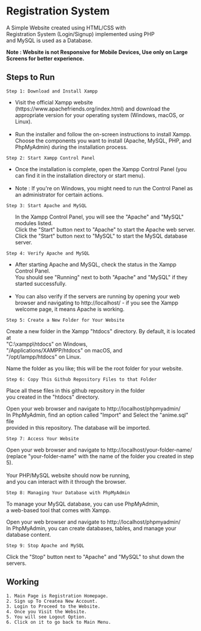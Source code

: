 # Registration System

A Simple Website created using HTML/CSS with \
Registration System (Login/Signup) implemented using PHP \
and MySQL is used as a Database.

<b> 
    Note : Website is not Responsive for Mobile Devices,
    Use only on Large Screens for better experience. 
</b>
    
## Steps to Run

    Step 1: Download and Install Xampp

<ul>
<li>Visit the official Xampp website (https://www.apachefriends.org/index.html) and download the appropriate version for your operating system (Windows, macOS, or Linux).
</li>
<br>
<li>Run the installer and follow the on-screen instructions to install Xampp. Choose the components you want to install (Apache, MySQL, PHP, and PhpMyAdmin) during the installation process.
</li>
</ul>

    Step 2: Start Xampp Control Panel

<ul>
<li> 
Once the installation is complete, open the Xampp Control Panel (you can find it in the installation directory or start menu).
</li>
<br>
<li>
Note : If you're on Windows, you might need to run the Control Panel as an administrator for certain actions.
</li>
</ul>

    Step 3: Start Apache and MySQL

<ul>
In the Xampp Control Panel, you will see the "Apache" and "MySQL" modules listed. <br>
Click the "Start" button next to "Apache" to start the Apache web server. <br>
Click the "Start" button next to "MySQL" to start the MySQL database server.
</ul>

    Step 4: Verify Apache and MySQL

<ul>
<li>
After starting Apache and MySQL, check the status in the Xampp Control Panel. <br> You should see "Running" next to both "Apache" and "MySQL" if they started successfully.
</li>
<br>
<li>
You can also verify if the servers are running by opening your web browser and navigating to http://localhost/ - if you see the Xampp welcome page, it means Apache is working.
</li>
</ul>

    Step 5: Create a New Folder for Your Website

Create a new folder in the Xampp "htdocs" directory. By default, it is located at <br> "C:\xampp\htdocs" on Windows, <br> "/Applications/XAMPP/htdocs" on macOS, and <br> "/opt/lampp/htdocs" on Linux. <br>

Name the folder as you like; this will be the root folder for your website.

    Step 6: Copy This Github Repository Files to that Folder

Place all these files in this github repository in the folder <br> you created in the "htdocs" directory.

Open your web browser and navigate to http://localhost/phpmyadmin/
<br> In PhpMyAdmin, find an option called "Import" and
Select the "anime.sql" file <br> provided in this repository.
The database will be imported.

    Step 7: Access Your Website

Open your web browser and navigate to http://localhost/your-folder-name/ <br> (replace "your-folder-name" with the name of the folder you created in step 5). <br> <br>
Your PHP/MySQL website should now be running, <br> and you can interact with it through the browser.

    Step 8: Managing Your Database with PhpMyAdmin

To manage your MySQL database, you can use PhpMyAdmin, <br> a web-based tool that comes with Xampp. <br>

Open your web browser and navigate to http://localhost/phpmyadmin/
<br> In PhpMyAdmin, you can create databases, tables, and manage your database content.

    Step 9: Stop Apache and MySQL

Click the "Stop" button next to "Apache" and "MySQL" 
to shut down the servers.


## Working

    1. Main Page is Registration Homepage.
    2. Sign up To Createa New Account.
    3. Login to Proceed to the Website.
    4. Once you Visit the Website.
    5. You will see Logout Option.
    6. Click on it to go back to Main Menu.

